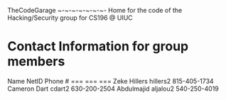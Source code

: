TheCodeGarage
~-~-~-~-~-~-~-
Home for the code of the Hacking/Security group for CS196 @ UIUC

Contact Information for group members
=======
Name                NetID               Phone #
===                 ===                 ===
Zeke Hillers        hillers2            815-405-1734
Cameron Dart        cdart2              630-200-2504
Abdulmajid          aljalou2            540-250-4019
